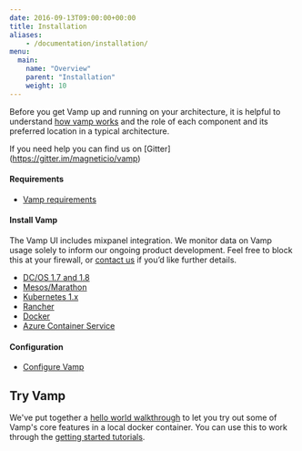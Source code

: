 ```yaml
---
date: 2016-09-13T09:00:00+00:00
title: Installation
aliases:
    - /documentation/installation/
menu:
  main:
    name: "Overview"
    parent: "Installation"
    weight: 10
---
```

Before you get Vamp up and running on your architecture, it is helpful to understand [how vamp works](/documentation/how-vamp-works/architecture-and-components) and the role of each component and its preferred location in a typical architecture.  

If you need help you can find us on [Gitter] (https://gitter.im/magneticio/vamp)

#### Requirements

* [Vamp requirements](/documentation/how-vamp-works/requirements)

#### Install Vamp
The Vamp UI includes mixpanel integration. We monitor data on Vamp usage solely to inform our ongoing product development. Feel free to block this at your firewall, or [contact us](contact) if you’d like further details.

* [DC/OS 1.7 and 1.8](/documentation/installation/dcos)
* [Mesos/Marathon](/documentation/installation/mesos-marathon)
* [Kubernetes 1.x](/documentation/installation/kubernetes)
* [Rancher](/documentation/installation/rancher)
* [Docker](/documentation/installation/docker)
* [Azure Container Service](/documentation/installation/azure-container-service)

#### Configuration

* [Configure Vamp](/documentation/installation/configure-vamp/)

## Try Vamp

We've put together a [hello world walkthrough](/documentation/installation/hello-world/) to let you try out some of Vamp's core features in a local docker container. You can use this to work through the [getting started tutorials](/documentation/tutorials/overview).


